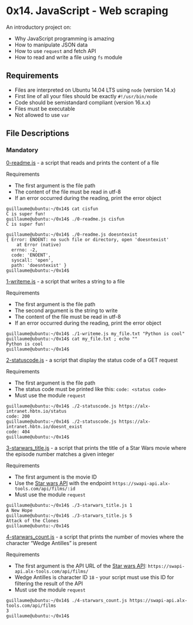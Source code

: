 # 0x14. JavaScript - Web scraping

An introductory project on:
- Why JavaScript programming is amazing
- How to manipulate JSON data
- How to use `request` and fetch API
- How to read and write a file using `fs` module

## Requirements
- Files are interpreted on Ubuntu 14.04 LTS using `node` (version 14.x)
- First line of all your files should be exactly `#!/usr/bin/node`
- Code should be semistandard compliant (version 16.x.x)
- Files must be executable
- Not allowed to use `var`

## File Descriptions
### Mandatory
[0-readme.js](./0-readme.js) - a script that reads and prints the content of a file

Requirements
- The first argument is the file path
- The content of the file must be read in utf-8
- If an error occurred during the reading, print the error object
```
guillaume@ubuntu:~/0x14$ cat cisfun
C is super fun!
guillaume@ubuntu:~/0x14$ ./0-readme.js cisfun
C is super fun!

guillaume@ubuntu:~/0x14$ ./0-readme.js doesntexist
{ Error: ENOENT: no such file or directory, open 'doesntexist'
    at Error (native)
  errno: -2,
  code: 'ENOENT',
  syscall: 'open',
  path: 'doesntexist' }
guillaume@ubuntu:~/0x14$
```

[1-writeme.js](./1-writeme.js) - a script that writes a string to a file

Requirements
- The first argument is the file path
- The second argument is the string to write
- The content of the file must be read in utf-8
- If an error occurred during the reading, print the error object
```
guillaume@ubuntu:~/0x14$ ./1-writeme.js my_file.txt "Python is cool"
guillaume@ubuntu:~/0x14$ cat my_file.txt ; echo ""
Python is cool
guillaume@ubuntu:~/0x14$ 
```

[2-statuscode.js](./2-statuscode.js) - a script that display the status code of a GET request

Requirements

- The first argument is the file path
- The status code must be printed like this: `code: <status code>`
- Must use the module `request`
```
guillaume@ubuntu:~/0x14$ ./2-statuscode.js https://alx-intranet.hbtn.io/status
code: 200
guillaume@ubuntu:~/0x14$ ./2-statuscode.js https://alx-intranet.hbtn.io/doesnt_exist
code: 404
guillaume@ubuntu:~/0x14$ 
```

[3-starwars_title.js](./3-starwars_title.js) - a script that prints the title of a Star Wars movie where the episode number matches a given integer

Requirements

- The first argument is the movie ID
- Use the [Star wars API](https://swapi-api.alx-tools.com/) with the endpoint `https://swapi-api.alx-tools.com/api/films/:id`
- Must use the module `request`
```
guillaume@ubuntu:~/0x14$ ./3-starwars_title.js 1
A New Hope
guillaume@ubuntu:~/0x14$ ./3-starwars_title.js 5
Attack of the Clones
guillaume@ubuntu:~/0x14$ 
```

[4-starwars_count.js](./4-starwars_count.js) - a script that prints the number of movies where the character “Wedge Antilles” is present

Requirements

- The first argument is the API URL of the [Star wars API](https://swapi-api.alx-tools.com/): `https://swapi-api.alx-tools.com/api/films/`
- Wedge Antilles is character ID `18` - your script must use this ID for filtering the result of the API
- Must use the module `request`
```
guillaume@ubuntu:~/0x14$ ./4-starwars_count.js https://swapi-api.alx-tools.com/api/films
3
guillaume@ubuntu:~/0x14$ 
```
